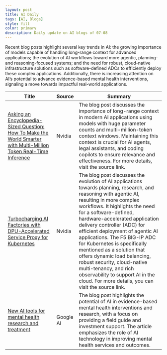 ```yaml
---
layout: post
title: AI Daily
tags: [AI, Blogs]
style: fill
color: primary
description: Daily update on AI blogs of 07-08
---
```


Recent blog posts highlight several key trends in AI: the growing importance of models capable of handling long-range context for advanced applications; the evolution of AI workflows toward more agentic, planning- and reasoning-focused systems; and the need for robust, cloud-native infrastructure solutions such as software-defined ADCs to efficiently deploy these complex applications. Additionally, there is increasing attention on AI’s potential to advance evidence-based mental health interventions, signaling a move towards impactful real-world applications.

| Title | Source | Summary |
|---|---|---|
| [Asking an Encyclopedia-Sized Question: How To Make the World Smarter with Multi-Million Token Real-Time Inference](https://developer.nvidia.com/blog/asking-an-encyclopedia-sized-question-how-to-make-the-world-smarter-with-multi-million-token-real-time-inference/) | Nvidia | The blog post discusses the importance of long-range context in modern AI applications using models with huge parameter counts and multi-million-token context windows. Maintaining this context is crucial for AI agents, legal assistants, and coding copilots to ensure relevance and effectiveness. For more details, visit the source link. |
| [Turbocharging AI Factories with DPU-Accelerated Service Proxy for Kubernetes](https://developer.nvidia.com/blog/turbocharging-ai-factories-with-dpu-accelerated-service-proxy-for-kubernetes/) | Nvidia | The blog post discusses the evolution of AI applications towards planning, research, and reasoning with agentic AI, resulting in more complex workflows. It highlights the need for a software-defined, hardware-accelerated application delivery controller (ADC) for efficient deployment of agentic AI applications. The F5 BIG-IP ADC for Kubernetes is specifically mentioned as a solution that offers dynamic load balancing, robust security, cloud-native multi-tenancy, and rich observability to support AI in the cloud. For more details, you can visit the source link. |
| [New AI tools for mental health research and treatment](https://blog.google/technology/health/new-mental-health-ai-tools-research-treatment/) | Google AI | The blog post highlights the potential of AI in evidence-based mental health interventions and research, with a focus on providing a field guide and investment support. The article emphasizes the role of AI technology in improving mental health services and outcomes. |